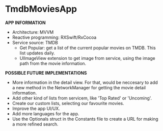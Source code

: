 # TmdbMoviesApp

**APP INFORMATION**

- Architecture: MVVM
- Reactive programming: RXSwift/RxCocoa
- Service source: TMDB
    - Get Popular: get a list of the current popular movies on TMDB. This list updates daily.
    - UIImageView extension to get image from service, using the image path from the movie information.



**POSSIBLE FUTURE IMPLEMENTATIONS**

- More information in the detail view. For that, would be neccesary to add a new method in the NetworkManager for getting the movie detail information.
- Add other kind of lists from servicem, like 'Top Rated' or 'Uncoming'.
- Create our custom lists, selecting our favourite movies.
- Improve the app UI/UX.
- Add more languages for the app.
- Use the Optionals struct in the Constants file to create a URL for making a more refined search.
